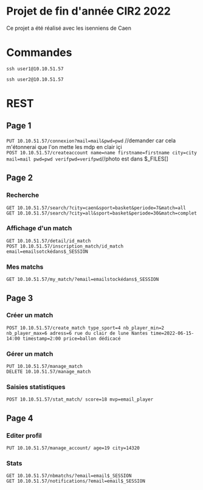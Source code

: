# Projet de fin d'année CIR2 2022
Ce projet a été réalisé avec les isenniens de Caen

# Commandes
```
ssh user1@10.10.51.57
```
```
ssh user2@10.10.51.57
```

# REST
## Page 1
``PUT 10.10.51.57/connexion?mail=mail&pwd=pwd`` //demander car cela m'étonnerai que l'on mette les mdp en clair içi <br>
``POST 10.10.51.57/createaccount name=name firstname=firstname city=city mail=mail pwd=pwd verifpwd=verifpwd``//photo est dans $_FILES[]

## Page 2
### Recherche
``GET 10.10.51.57/search/?city=caen&sport=basket&periode=7&match=all``<br>
``GET 10.10.51.57/search/?city=all&sport=basket&periode=30&match=complet``
### Affichage d'un match
``GET 10.10.51.57/detail/id_match``<br>
``POST 10.10.51.57/inscription_match/id_match email=emailsotckédans$_SESSION``
### Mes matchs
``GET 10.10.51.57/my_match/?email=emailstockédans$_SESSION``

## Page 3
### Créer un match<br>
``POST 10.10.51.57/create_match type_sport=4 nb_player_min=2 nb_player_max=6 adress=6 rue du clair de lune Nantes time=2022-06-15-14:00 timestamp=2:00 price=ballon dédicacé``
### Gérer un match
``PUT 10.10.51.57/manage_match``<br>
``DELETE 10.10.51.57/manage_match``<br>
### Saisies statistiques<br>
``POST 10.10.51.57/stat_match/ score=18 mvp=email_player``

## Page 4
### Editer profil
``PUT 10.10.51.57/manage_account/ age=19 city=14320``
### Stats
``GET 10.10.51.57/nbmatchs/?email=email$_SESSION``<br>
``GET 10.10.51.57/notifications/?email=email$_SESSION``
